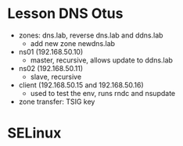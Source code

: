# Lesson DNS Otus
  * zones: dns.lab, reverse dns.lab and ddns.lab 
    *  add new zone newdns.lab
  * ns01 (192.168.50.10)
    * master, recursive, allows update to ddns.lab
  * ns02 (192.168.50.11)
    * slave, recursive
  * client (192.168.50.15 and 192.168.50.16)
    * used to test the env, runs rndc and nsupdate
  * zone transfer: TSIG key
 # SELinux 
 
 
